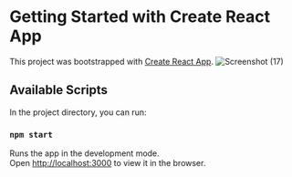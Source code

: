 # Getting Started with Create React App

This project was bootstrapped with [Create React App](https://github.com/facebook/create-react-app).
![Screenshot (17)](https://user-images.githubusercontent.com/50996696/99047015-955cda80-25b9-11eb-96cb-abe546f2d483.png)

## Available Scripts

In the project directory, you can run:

### `npm start`

Runs the app in the development mode.\
Open [http://localhost:3000](http://localhost:3000) to view it in the browser.
